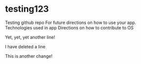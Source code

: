 # testing123
Testing github repo
For future directions on how to use your app.
Technologies used in app
Directions on how to contribute to OS

Yet, yet, yet another line!

I have deleted a line

This is another change!
